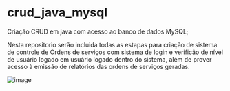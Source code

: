 # crud_java_mysql
Criação CRUD em java com acesso ao banco de dados MySQL;

  Nesta repositorio serão incluida todas as estapas para criação de sistema de controle de Ordens de serviços com sistema de login e verificão de nível de usuário logado em usuário logado dentro do sistema, além de prover acesso à emissão de relatórios das ordens de serviços geradas.


![image](https://github.com/user-attachments/assets/54d4dc39-c038-4053-b70c-1c936d3bafb5)
